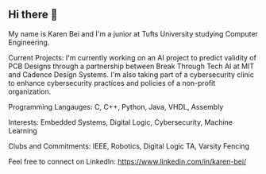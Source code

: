 ## Hi there 👋

<!--
**kbei5234/kbei5234** is a ✨ _special_ ✨ repository because its `README.md` (this file) appears on your GitHub profile.

Here are some ideas to get you started:

- 🔭 I’m currently working on ...
- 🌱 I’m currently learning ...
- 👯 I’m looking to collaborate on ...
- 🤔 I’m looking for help with ...
- 💬 Ask me about ...
- 📫 How to reach me: ...
- 😄 Pronouns: ...
- ⚡ Fun fact: ...
-->

My name is Karen Bei and I'm a junior at Tufts University studying Computer Engineering. 

Current Projects: I'm currently working on an AI project to predict validity of PCB Designs through a partnership between Break Through Tech AI at MIT and Cadence Design Systems. I'm also taking part of a cybersecurity clinic to enhance cybersecurity practices and policies of a non-profit organization. 

Programming Langauges: C, C++, Python, Java, VHDL, Assembly

Interests: Embedded Systems, Digital Logic, Cybersecurity, Machine Learning

Clubs and Commitments: IEEE, Robotics, Digital Logic TA, Varsity Fencing

Feel free to connect on LinkedIn: https://www.linkedin.com/in/karen-bei/
